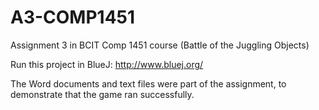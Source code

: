 # A3-COMP1451
Assignment 3 in BCIT Comp 1451 course (Battle of the Juggling Objects)

Run this project in BlueJ: http://www.bluej.org/

The Word documents and text files were part of the assignment, to demonstrate that the game ran successfully.
